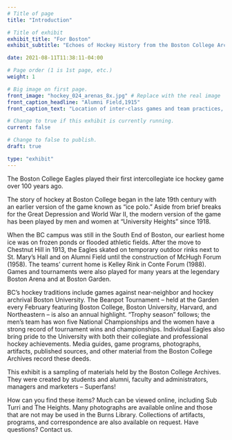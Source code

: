 ```yaml
---
# Title of page
title: "Introduction"

# Title of exhibit
exhibit_title: "For Boston"
exhibit_subtitle: "Echoes of Hockey History from the Boston College Archives"

date: 2021-08-11T11:38:11-04:00

# Page order (1 is 1st page, etc.)
weight: 1 

# Big image on first page.
front_image: "hockey_024_arenas_8x.jpg" # Replace with the real image
front_caption_headline: "Alumni Field,1915"
front_caption_text: "Location of inter-class games and team practices, now occupied by McElroy Commons, Stokes Hall, and the Campus Green"

# Change to true if this exhibit is currently running.
current: false

# Change to false to publish.
draft: true

type: "exhibit"
---
```


The Boston College Eagles played their first intercollegiate ice hockey game over 100 years ago.
 
The story of hockey at Boston College began in the late 19th century with an earlier version of the game known as “ice polo.” Aside from brief breaks for the Great Depression and World War II, the modern version of the game has been played by men and women at “University Heights” since 1918.
 
When the BC campus was still in the South End of Boston, our earliest home ice was on frozen ponds or flooded athletic fields. After the move to Chestnut Hill in 1913, the Eagles skated on temporary outdoor rinks next to St. Mary’s Hall and on Alumni Field until the construction of McHugh Forum (1958). The teams’ current home is Kelley Rink in Conte Forum (1988). Games and tournaments were also played for many years at the legendary Boston Arena and at Boston Garden.
 
BC’s hockey traditions include games against near-neighbor and hockey archrival Boston University. The Beanpot Tournament – held at the Garden every February featuring Boston College, Boston University, Harvard, and Northeastern – is also an annual highlight. “Trophy season” follows; the men’s team has won five National Championships and the women have a strong record of tournament wins and championships. Individual Eagles also bring pride to the University with both their collegiate and professional hockey achievements. Media guides, game programs, photographs, artifacts, published sources, and other material from the Boston College Archives record these deeds.
 
This exhibit is a sampling of materials held by the Boston College Archives. They were created by students and alumni, faculty and administrators, managers and marketers – Superfans!
 
How can you find these items? Much can be viewed online, including Sub Turri and The Heights. Many photographs are available online and those that are not may be used in the Burns Library. Collections of artifacts, programs, and correspondence are also available on request. Have questions? Contact us.
